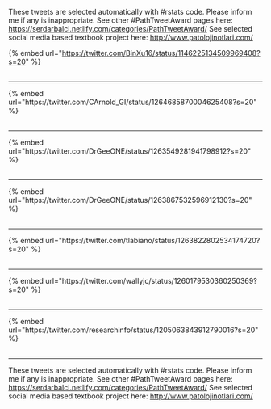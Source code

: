 

These tweets are selected automatically with #rstats code. Please inform me if any is inappropriate.
See other #PathTweetAward pages here: https://serdarbalci.netlify.com/categories/PathTweetAward/ 
See selected social media based textbook project here: http://www.patolojinotlari.com/

{% embed url="https://twitter.com/BinXu16/status/1146225134509969408?s=20" %}<br>
<br>
<hr>
{% embed url="https://twitter.com/CArnold_GI/status/1264685870004625408?s=20" %}<br>
<br>
<hr>
{% embed url="https://twitter.com/DrGeeONE/status/1263549281941798912?s=20" %}<br>
<br>
<hr>
{% embed url="https://twitter.com/DrGeeONE/status/1263867532596912130?s=20" %}<br>
<br>
<hr>
{% embed url="https://twitter.com/tlabiano/status/1263822802534174720?s=20" %}<br>
<br>
<hr>
{% embed url="https://twitter.com/wallyjc/status/1260179530360250369?s=20" %}<br>
<br>
<hr>
{% embed url="https://twitter.com/researchinfo/status/1205063843912790016?s=20" %}<br>
<br>
<hr>


These tweets are selected automatically with #rstats code. Please inform me if any is inappropriate.
See other #PathTweetAward pages here: https://serdarbalci.netlify.com/categories/PathTweetAward/ 
See selected social media based textbook project here: http://www.patolojinotlari.com/

